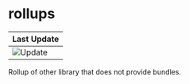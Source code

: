 # rollups

| Last Update                                                              |
| ------------------------------------------------------------------------ |
| ![Update](https://github.com/wenerme/rollups/workflows/Update/badge.svg) |

Rollup of other library that does not provide bundles.

